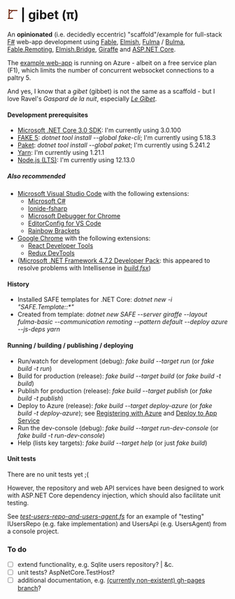 # ![gibet](https://raw.githubusercontent.com/aornota/gibet/master/src/ui/public/gibet-24x24.png) | gibet (π)

An **opinionated** (i.e. decidedly eccentric) "scaffold"/example for full-stack [F#](http://fsharp.org/) web-app development using [Fable](http://fable.io/),
[Elmish](https://elmish.github.io/), [Fulma](https://github.com/Fulma/Fulma/) / [Bulma](https://bulma.io/), [Fable.Remoting](https://github.com/Zaid-Ajaj/Fable.Remoting/),
[Elmish.Bridge](https://github.com/Nhowka/Elmish.Bridge/), [Giraffe](https://github.com/giraffe-fsharp/Giraffe/) and [ASP.NET Core](https://docs.microsoft.com/en-us/aspnet/core/).

The [example web-app](https://gibet.azurewebsites.net/) is running on Azure - albeit on a free service plan (F1), which limits the number of concurrent websocket connections to a
paltry 5.

And yes, I know that a _gibet_ (gibbet) is not the same as a scaffold - but I love Ravel's _Gaspard de la nuit_, especially _[Le Gibet](https://www.youtube.com/watch?v=vRQF490yyAY/)_.

#### Development prerequisites

- [Microsoft .NET Core 3.0 SDK](https://dotnet.microsoft.com/download/dotnet-core/3.0/): I'm currently using 3.0.100
- [FAKE 5](https://fake.build/): _dotnet tool install --global fake-cli_; I'm currently using 5.18.3
- [Paket](https://fsprojects.github.io/Paket/): _dotnet tool install --global paket_; I'm currently using 5.241.2
- [Yarn](https://yarnpkg.com/lang/en/docs/install/): I'm currently using 1.21.1
- [Node.js (LTS)](https://nodejs.org/en/download/): I'm currently using 12.13.0

##### Also recommended

- [Microsoft Visual Studio Code](https://code.visualstudio.com/download/) with the following extensions:
    - [Microsoft C#](https://marketplace.visualstudio.com/items?itemName=ms-vscode.csharp)
    - [Ionide-fsharp](https://marketplace.visualstudio.com/items?itemName=ionide.ionide-fsharp)
    - [Microsoft Debugger for Chrome](https://marketplace.visualstudio.com/items?itemName=msjsdiag.debugger-for-chrome)
    - [EditorConfig for VS Code](https://marketplace.visualstudio.com/items?itemName=editorconfig.editorconfig)
    - [Rainbow Brackets](https://marketplace.visualstudio.com/items?itemName=2gua.rainbow-brackets)
- [Google Chrome](https://www.google.com/chrome/) with the following extensions:
    - [React Developer Tools](https://chrome.google.com/webstore/detail/react-developer-tools/fmkadmapgofadopljbjfkapdkoienihi/)
    - [Redux DevTools](https://chrome.google.com/webstore/detail/redux-devtools/lmhkpmbekcpmknklioeibfkpmmfibljd/)
- ([Microsoft .NET Framework 4.7.2 Developer Pack](https://dotnet.microsoft.com/download/dotnet-framework/net472/): this appeared to resolve problems with Intellisense in
_[build.fsx](https://github.com/aornota/gibet/blob/master/build.fsx)_)

#### History

- Installed SAFE templates for .NET Core: _dotnet new -i "SAFE.Template::*"_
- Created from template: _dotnet new SAFE --server giraffe --layout fulma-basic --communication remoting --pattern default --deploy azure --js-deps yarn_

#### Running / building / publishing / deploying

- Run/watch for development (debug): _fake build --target run_ (or _fake build -t run_)
- Build for production (release): _fake build --target build_ (or _fake build -t build_)
- Publish for production (release): _fake build --target publish_ (or _fake build -t publish_)
- Deploy to Azure (release): _fake build --target deploy-azure_ (or _fake build -t deploy-azure_);
see [Registering with Azure](https://safe-stack.github.io/docs/template-azure-registration/) and [Deploy to App Service](https://safe-stack.github.io/docs/template-appservice/)
- Run the dev-console (debug): _fake build --target run-dev-console_ (or _fake build -t run-dev-console_)
- Help (lists key targets): _fake build --target help_ (or just _fake build_)

#### Unit tests

There are no unit tests yet ;(

However, the repository and web API services have been designed to work with ASP.NET Core dependency injection, which should also facilitate unit testing.

See _[test-users-repo-and-users-agent.fs](https://github.com/aornota/gibet/blob/master/src/dev-console/test-users-repo-and-users-agent.fs)_ for an example of "testing" IUsersRepo
(e.g. fake implementation) and UsersApi (e.g. UsersAgent) from a console project.

### To do

- [ ] extend functionality, e.g. Sqlite users repository? | &c.
- [ ] unit tests? AspNetCore.TestHost?
- [ ] additional documentation, e.g. [(currently non-existent) gh-pages branch](https://aornota.github.io/gibet/)?
